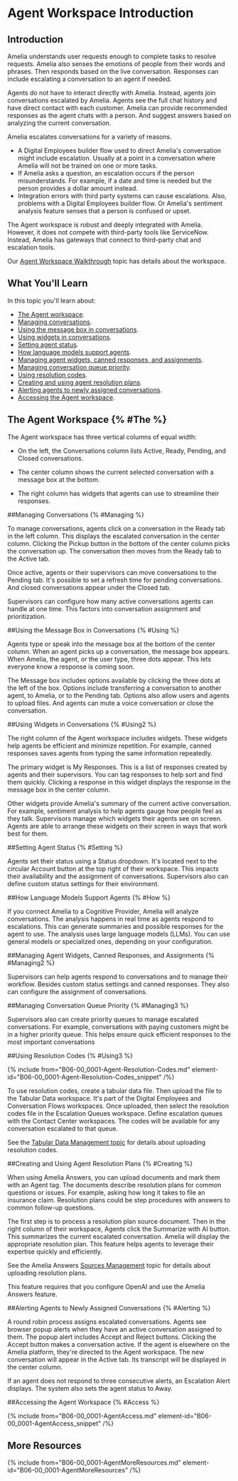 # Agent Workspace Introduction

## Introduction

Amelia understands user requests enough to complete tasks to resolve requests. Amelia also senses the emotions of people from their words and phrases. Then responds based on the live conversation. Responses can include escalating a conversation to an agent if needed.

Agents do not have to interact directly with Amelia. Instead, agents join conversations escalated by Amelia. Agents see the full chat history and have direct contact with each customer. Amelia can provide recommended responses as the agent chats with a person. And suggest answers based on analyzing the current conversation.

Amelia escalates conversations for a variety of reasons.

* A Digital Employees builder flow used to direct Amelia's conversation might include escalation. Usually at a point in a conversation where Amelia will not be trained on one or more tasks.
* If Amelia asks a question, an escalation occurs if the person misunderstands. For example, if a date and time is needed but the person provides a dollar amount instead.
* Integration errors with third party systems can cause escalations. Also, problems with a Digital Employees builder flow. Or Amelia's sentiment analysis feature senses that a person is confused or upset.

The Agent workspace is robust and deeply integrated with Amelia. However, it does not compete with third-party tools like ServiceNow. Instead, Amelia has gateways that connect to third-party chat and escalation tools.

Our [Agent Workspace Walkthrough](B06-00_0002-Agent-Workspace-Walkthrough.md) topic has details about the workspace.

## What You'll Learn

In this topic you'll learn about:

* [The Agent workspace](#The).
* [Managing conversations](#Managing).
* [Using the message box in conversations](#Using).
* [Using widgets in conversations](#Using2).
* [Setting agent status](#Setting).
* [How language models support agents](#How).
* [Managing agent widgets, canned responses, and assignments](#Managing2).
* [Managing conversation queue priority](#Managing3).
* [Using resolution codes](#Using3).
* [Creating and using agent resolution plans](#Creating).
* [Alerting agents to newly assigned conversations](#Alerting).
* [Accessing the Agent workspace](#Access).

## The Agent Workspace {% #The %}

The Agent workspace has three vertical columns of equal width:

* On the left, the Conversations column lists Active, Ready, Pending, and Closed conversations.

* The center column shows the current selected conversation with a message box at the bottom.

* The right column has widgets that agents can use to streamline their responses.

##Managing Conversations {% #Managing %}

To manage conversations, agents click on a conversation in the Ready tab in the left column. This displays the escalated conversation in the center column. Clicking the Pickup button in the bottom of the center column picks the conversation up. The conversation then moves from the Ready tab to the Active tab.

Once active, agents or their supervisors can move conversations to the Pending tab. It's possible to set a refresh time for pending conversations. And closed conversations appear under the Closed tab.

Supervisors can configure how many active conversations agents can handle at one time. This factors into conversation assignment and prioritization.

##Using the Message Box in Conversations {% #Using %}

Agents type or speak into the message box at the bottom of the center column. When an agent picks up a conversation, the message box appears. When Amelia, the agent, or the user type, three dots appear. This lets everyone know a response is coming soon.

The Message box includes options available by clicking the three dots at the left of the box. Options include transferring a conversation to another agent, to Amelia, or to the Pending tab. Options also allow users and agents to upload files. And agents can mute a voice conversation or close the conversation.

##Using Widgets in Conversations {% #Using2 %}

The right column of the Agent workspace includes widgets. These widgets help agents be efficient and minimize repetition. For example, canned responses saves agents from typing the same information repeatedly.

The primary widget is My Responses. This is a list of responses created by agents and their supervisors. You can tag responses to help sort and find them quickly. Clicking a response in this widget displays the response in the message box in the center column.

Other widgets provide Amelia's summary of the current active conversation. For example, sentiment analysis to help agents gauge how people feel as they talk. Supervisors manage which widgets their agents see on screen. Agents are able to arrange these widgets on their screen in ways that work best for them.

##Setting Agent Status {% #Setting %}

Agents set their status using a Status dropdown. It's located next to the circular Account button at the top right of their workspace. This impacts their availability and the assignment of conversations. Supervisors also can define custom status settings for their environment.

##How Language Models Support Agents {% #How %}

If you connect Amelia to a Cognitive Provider, Amelia will analyze conversations. The analysis happens in real time as agents respond to escalations. This can generate summaries and possible responses for the agent to use. The analysis uses large language models (LLMs). You can use general models or specialized ones, depending on your configuration.

##Managing Agent Widgets, Canned Responses, and Assignments {% #Managing2 %}

Supervisors can help agents respond to conversations and to manage their workflow. Besides custom status settings and canned responses. They also can configure the assignment of conversations.

##Managing Conversation Queue Priority {% #Managing3 %}

Supervisors also can create priority queues to manage escalated conversations. For example, conversations with paying customers might be in a higher priority queue. This helps ensure quick efficient responses to the most important conversations

##Using Resolution Codes {% #Using3 %}

{% include from="B06-00_0001-Agent-Resolution-Codes.md" element-id="B06-00_0001-Agent-Resolution-Codes_snippet" /%}

To use resolution codes, create a tabular data file. Then upload the file to the Tabular Data workspace. It's part of the Digital Employees and Conversation Flows workspaces. Once uploaded, then select the resolution codes file in the Escalation Queues workspace. Define escalation queues with the Contact Center workspaces. The codes will be available for any conversation escalated to that queue.

See the [Tabular Data Management topic](B03-04_0603-Tabular-Data-Management.md) for details about uploading resolution codes.

##Creating and Using Agent Resolution Plans {% #Creating %}

When using Amelia Answers, you can upload documents and mark them with an Agent tag. The documents describe resolution plans for common questions or issues. For example, asking how long it takes to file an insurance claim. Resolution plans could be step procedures with answers to common follow-up questions.

The first step is to process a resolution plan source document. Then in the right column of their workspace, Agents click the Summarize with AI button. This summarizes the current escalated conversation. Amelia will display the appropriate resolution plan. This feature helps agents to leverage their expertise quickly and efficiently.

See the Amelia Answers [Sources Management](B10-01_0002-Sources-Management.md) topic for details about uploading resolution plans.

This feature requires that you configure OpenAI and use the Amelia Answers feature.

##Alerting Agents to Newly Assigned Conversations {% #Alerting %}

A round robin process assigns escalated conversations. Agents see browser popup alerts when they have an active conversation assigned to them. The popup alert includes Accept and Reject buttons. Clicking the Accept button makes a conversation active. If the agent is elsewhere on the Amelia platform, they're directed to the Agent workspace. The new conversation will appear in the Active tab. Its transcript will be displayed in the center column.

If an agent does not respond to three consecutive alerts, an Escalation Alert displays. The system also sets the agent status to Away.

##Accessing the Agent Workspace {% #Access %}

{% include from="B06-00_0001-AgentAccess.md" element-id="B06-00_0001-AgentAccess_snippet" /%}

## More Resources

{% include from="B06-00_0001-AgentMoreResources.md" element-id="B06-00_0001-AgentMoreResources" /%}